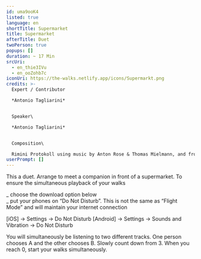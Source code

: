 ```yaml
---
id: uma9ooK4
listed: true
language: en
shortTitle: Supermarket
title: Supermarket
afterTitle: Duet
twoPerson: true
popups: []
duration: ~ 17 Min
srcUri:
  - en_thie3IVu
  - en_ooZohb7c
iconUri: https://the-walks.netlify.app/icons/Supermarkt.png
credits: >-
  Expert / Contributor

  *Antonio Tagliarini*


  Speaker\

  *Antonio Tagliarini*


  Composition\

  Rimini Protokoll using music by Anton Rose & Thomas Mielmann, and from the film "Four Rebounds to Death" by Laurids Koehne and Tibor Koehne, composed by Linus Rogsch, produced by Laurids Koehne and Tibor Koehne
userPrompt: []
---
```

This a duet. Arrange to meet a companion in front of a supermarket. 
To ensure the simultaneous playback of your walks

_ choose the download option below  
_ put your phones on “Do Not Disturb”. This is not the same as “Flight Mode” and will maintain your internet connection


[iOS] → Settings → Do Not Disturb
[Android] → Settings → Sounds and Vibration → Do Not Disturb


You will simultaneously be listening to two different tracks. One person chooses A and the other chooses B. Slowly count down from 3. When you reach 0, start your walks simultaneously.
